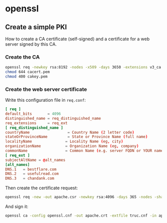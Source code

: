 # openssl

## Create a simple PKI

How to create a CA certificate (self-signed) and a certificate for a web server signed by this CA.

### Create the CA

``` bash
openssl req -newkey rsa:8192 -nodes -x509 -days 3650 -extensions v3_ca -keyout cakey.pem -out cacert.pem
chmod 644 cacert.pem
chmod 400 cakey.pem
```

### Create the web server certificate

Write this configuration file in `req.conf`:

``` conf
[ req ]
default_bits       = 4096
distinguished_name = req_distinguished_name
req_extensions     = req_ext
[ req_distinguished_name ]
countryName                 = Country Name (2 letter code)
stateOrProvinceName         = State or Province Name (full name)
localityName               = Locality Name (eg, city)
organizationName           = Organization Name (eg, company)
commonName                 = Common Name (e.g. server FQDN or YOUR name)
[ req_ext ]
subjectAltName = @alt_names
[alt_names]
DNS.1   = bestflare.com
DNS.2   = usefulread.com
DNS.3   = chandank.com
```

Then create the certificate request:

``` bash
openssl req -new -out apache.csr -newkey rsa:4096 -days 365 -nodes -sha256 -keyout apache.key -config openssl.cnf
```

And sign it:

``` bash
openssl ca -config openssl.cnf -out apache.crt -extfile truc.cnf -in apache.csr
```
